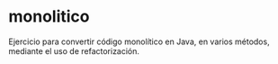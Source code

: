 # monolitico
Ejercicio para convertir código monolítico en Java, en varios métodos, mediante el uso de refactorización.

